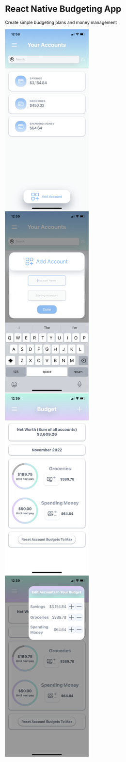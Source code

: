 # React Native Budgeting App

Create simple budgeting plans and money management

<img src="https://github.com/dylanrstevens/financial-app/blob/main/images/1.png" width="276" height="597"/>
<img src="https://github.com/dylanrstevens/financial-app/blob/main/images/2.png" width="276" height="597"/>
<img src="https://github.com/dylanrstevens/financial-app/blob/main/images/3.png" width="276" height="597"/>
<img src="https://github.com/dylanrstevens/financial-app/blob/main/images/4.png" width="276" height="597"/>
